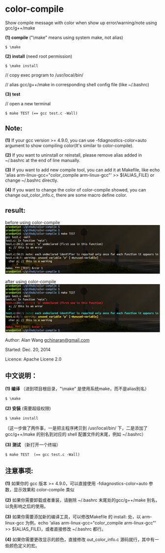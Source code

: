 color-compile
=============

Show compile message with color when show up error/warning/note using gcc/g++/make

**(1) compile** ("\make" means using system make, not alias)

    $ \make

**(2) install** (need root permission)

    $ \make install

// copy exec program to /usr/local/bin/

// alias gcc/g++/make in corresponding shell config file (like ~/.bashrc)

**(3) test**

// open a new terminal

    $ make TEST (== gcc test.c -Wall)

Note:
-----
**(1)** If your gcc version >= 4.9.0, you can use -fdiagnostics-color=auto argument to show compiling color(It's similar to color-compile).

**(2)** If you want to uninstall or reinstall, please remove alias added in ~/.bashrc at the end of line manually.

**(3)** If you want to add new compile tool, you can add it at Makefile, like echo 'alias arm-linux-gcc="color_compile arm-linux-gcc"' >> $(ALIAS_FILE) or change ~/.bashrc directly.

**(4)** If you want to change the color of color-compile showed, you can change out_color_info.c, there are some macro define color.

result:
-------
before using color-compile
![before using color-compile](https://github.com/chinaran/my-pictures/blob/master/color-compile/before.png)

after using color-compile
![after using color-compile](https://github.com/chinaran/my-pictures/blob/master/color-compile/after.png)

Author: Alan Wang <gchinaran@gmail.com>

Started: Dec. 20, 2014

Licence: Apache Licene 2.0

中文说明：
---------
**(1) 编译** （进到项目根目录，"\make" 是使用系统make，而不是alias别名）

    $ \make

**(2) 安装** (需要超级权限)

    $ \make install

（这一步做了两件事，一是把主程序拷贝到 /usr/local/bin/ 下，二是添加了 gcc/g++/make 的别名到对应的 shell 配置文件的末尾，例如 ~/.bashrc）

**(3) 测试** （新打开一个终端）

    $ make TEST  (== gcc test.c -Wall)

注意事项:
-----
**(1)** 如果你的 gcc 版本 >= 4.9.0，可以直接使用 -fdiagnostics-color=auto 参数，显示效果和 color-compile 类似

**(2)** 如果你需要卸载或者重装，请删除 ~/.bashrc 末尾处的gcc/g++/make 别名，以免影响之后的使用。

**(3)** 如果你需要添加新的编译工具，可以修改Makefile 的 install: 处，以 arm-linux-gcc 为例，echo 'alias arm-linux-gcc="color_compile arm-linux-gcc"' >> $(ALIAS_FILE)，或者直接修改 ~/.bashrc 都行。

**(4)** 如果你需要更改显示的颜色，直接修改 out_color_info.c 源码就行，其中有一些颜色定义的宏。
